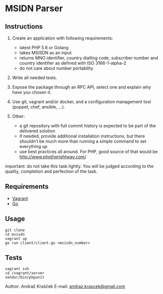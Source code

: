 # MSIDN Parser

## Instructions

1. Create an application with following requirements:

    - latest PHP 5.6 or Golang
    - takes MSISDN as an input
    - returns MNO identifier, country dialling code, subscriber number and country identifier as defined with ISO 3166-1-alpha-2
    - do not care about number portability

2. Write all needed tests.

3. Expose the package through an RPC API, select one and explain why have you chosen it.

4. Use git, vagrant and/or docker, and a configuration management tool (puppet, chef, ansible, ...).

5. Other:

    - a git repository with full commit history is expected to be part of the delivered solution
    - if needed, provide additional installation instructions, but there shouldn’t be much more than running a simple command to set everything up
    - use best practices all around. For PHP, good source of that would be http://www.phptherightway.com/

important: do not take this task lightly. You will be judged according to the quality, completion and perfection of the task.

## Requirements

- [Vagrant](https://docs.vagrantup.com/v2/installation/)
- [Go](https://golang.org/dl/)

## Usage

```
git clone
cd msisdn
vagrant up
go run client/client.go <msisdn_number>
```

## Tests

```
vagrant ssh
cd /vagrant/server
vendor/bin/phpunit
```

Author: Andraž Krašček
E-mail: andraz.krascek@gmail.com
